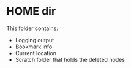 # HOME dir

This folder contains:
* Logging output
* Bookmark info
* Current location
* Scratch folder that holds the deleted nodes
